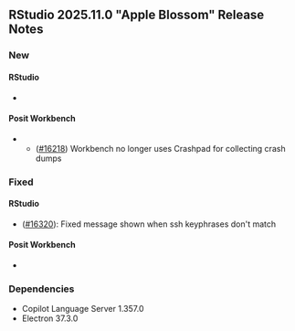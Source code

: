 ## RStudio 2025.11.0 "Apple Blossom" Release Notes

### New
#### RStudio
-

#### Posit Workbench
- - ([#16218](https://github.com/rstudio/rstudio/issues/16218)) Workbench no longer uses Crashpad for collecting crash dumps

### Fixed
#### RStudio
- ([#16320](https://github.com/rstudio/rstudio/issues/16320)): Fixed message shown when ssh keyphrases don't match

#### Posit Workbench
-

### Dependencies
- Copilot Language Server 1.357.0
- Electron 37.3.0
